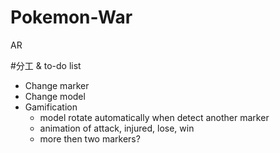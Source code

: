 # Pokemon-War
AR

#分工 & to-do list
+ Change marker
+ Change model 
+ Gamification
  + model rotate automatically when detect another marker
  + animation of attack, injured, lose, win
  + more then two markers?
